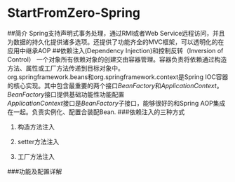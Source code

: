 # StartFromZero-Spring
##简介
Spring支持声明式事务处理，通过RMI或者Web Service远程访问，并且为数据的持久化提供诸多选项。还提供了功能齐全的MVC框架，可以透明化的在应用中继承AOP
##依赖注入(Dependency Injection)和控制反转（Inversion of Control）
一个对象所有依赖对象的创建交由容器管理。容器负责将依赖通过构造方法、属性或工厂方法传递到目标对象中。  
org.springframework.beans和org.springframework.context是Spring IOC容器的核心实现。其中包含最重要的两个接口*BeanFactory*和*ApplicationContext*。
*BeanFactory*接口提供基础功能性功能配置  
*ApplicationContext*接口是*BeanFactory*子接口，能够很好的和Spring AOP集成在一起。负责实例化、配置合装配Bean.
###依赖注入的三种方式
1. 构造方法注入  
	
2. setter方法注入  
	
3. 工厂方法注入  
	 
###功能及配置详解
